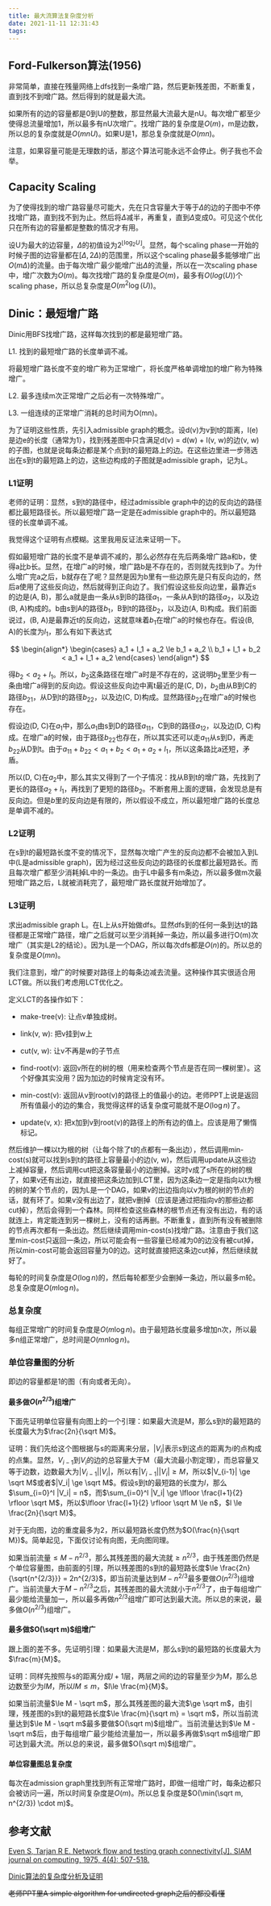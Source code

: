 ```yaml
---
title: 最大流算法复杂度分析
date: 2021-11-11 12:31:43
tags:
---
```


## Ford-Fulkerson算法(1956)

非常简单，直接在残量网络上dfs找到一条增广路，然后更新残差图，不断重复，直到找不到增广路。然后得到的就是最大流。

如果所有的边的容量都是0到U的整数，那显然最大流最大是nU。每次增广都至少使得总流量增加1，所以最多有nU次增广。找增广路的复杂度是$O(m)$，m是边数，所以总的复杂度就是$O(mnU)$。如果U是1，那总复杂度就是$O(mn)$。

注意，如果容量可能是无理数的话，那这个算法可能永远不会停止。例子我也不会举。

## Capacity Scaling

为了使得找到的增广路容量尽可能大，先在只含容量大于等于$\Delta$的边的子图中不停找增广路，直到找不到为止。然后将$\Delta$减半，再重复，直到$\Delta$变成0。可见这个优化只在所有边的容量都是整数的情况才有用。

设U为最大的边容量，$\Delta$的初值设为$2^{\lfloor \log_2 U \rfloor}$。显然，每个scaling phase一开始的时候子图的边容量都在$[\Delta, 2\Delta)$的范围里，所以这个scaling phase最多能够增广出$O(m\Delta)$的流量。由于每次增广最少能增广出$\Delta$的流量，所以在一次scaling phase中，增广次数为$O(m)$。每次找增广路的复杂度是$O(m)$，最多有$O(log(U))$个scaling phase，所以总复杂度是$O(m^2\log(U))$。

## Dinic：最短增广路

Dinic用BFS找增广路，这样每次找到的都是最短增广路。

L1. 找到的最短增广路的长度单调不减。

将最短增广路长度不变的增广称为正常增广，将长度严格单调增加的增广称为特殊增广。

L2. 最多连续m次正常增广之后必有一次特殊增广。

L3. 一组连续的正常增广消耗的总时间为O(mn)。

为了证明这些性质，先引入admissible graph的概念。设d(v)为v到t的距离，l(e)是边e的长度（通常为1），找到残差图中只含满足d(v) = d(w) + l(v, w)的边(v, w)的子图，也就是说每条边都是某个点到t的最短路上的边。在这些边里进一步筛选出在s到t的最短路上的边，这些边构成的子图就是admissible graph，记为L。

### L1证明

老师的证明：显然，s到t的路径中，经过admissible graph中的边的反向边的路径都比最短路径长。所以最短增广路一定是在admissible graph中的。所以最短路径的长度单调不减。

我觉得这个证明有点模糊。这里我用反证法来证明一下。

假如最短增广路的长度不是单调不减的，那么必然存在先后两条增广路a和b，使得a比b长。显然，在增广a的时候，增广路b是不存在的，否则就先找到b了。为什么增广完a之后，b就存在了呢？显然是因为b里有一些边原先是只有反向边的，然后a使用了这些反向边，然后就得到正向边了。我们假设这些反向边里，最靠近s的边是(A, B)，那么a就是由一条从s到B的路径$a_1$，一条从A到t的路径$a_2$，以及边(B, A)构成的。b由s到A的路径$b_1$，B到t的路径$b_2$，以及边(A, B)构成。我们前面说过，(B, A)是最靠近t的反向边，这就意味着$b_1$在增广a的时候也存在。假设(B, A)的长度为$l_1$，那么有如下表达式

$$
\begin{align*}
    \begin{cases}
        a_1 + l_1 + a_2 \le b_1 + a_2 \\
        b_1 + l_1 + b_2 < a_1 + l_1 + a_2
    \end{cases}
\end{align*}
$$

得$b_2 < a_2 + l_1$。所以，$b_2$这条路径在增广a时是不存在的，这说明$b_2$里至少有一条由增广a得到的反向边。假设这些反向边中离t最近的是(C, D)，$b_2$由从B到C的路径$b_{21}$，从D到t的路径$b_{22}$，以及边(C, D)构成。显然路径$b_{22}$在增广a的时候也存在。

假设边(D, C)在$a_1$中，那么$a_1$由s到D的路径$a_{11}$，C到B的路径$a_{12}$，以及边(D, C)构成。在增广a的时候，由于路径$b_{22}$也存在，所以其实还可以走$a_{11}$从s到D，再走$b_{22}$从D到t。由于$a_{11}+b_{22} < a_1 + b_2 < a_1 + a_2 + l_1$，所以这条路比a还短，矛盾。

所以(D, C)在$a_2$中，那么其实又得到了一个子情况：找从B到t的增广路，先找到了更长的路径$a_2+l_1$，再找到了更短的路径$b_2$。不断套用上面的逻辑，会发现总是有反向边。但是$b$里的反向边是有限的，所以假设不成立，所以最短增广路的长度总是单调不减的。

### L2证明

在s到t的最短路长度不变的情况下，显然每次增广产生的反向边都不会被加入到L中(L是admissible graph)，因为经过这些反向边的路径的长度都比最短路长。而且每次增广都至少消耗掉L中的一条边。由于L中最多有m条边，所以最多做m次最短增广路之后，L就被消耗完了，最短增广路长度就开始增加了。

### L3证明

求出admissible graph L。在L上从s开始做dfs。显然dfs到的任何一条到达t的路径都是正常增广路径，增广之后就可以至少消耗掉一条边，所以最多进行O(m)次增广（其实是L2的结论）。因为L是一个DAG，所以每次dfs都是$O(n)$的。所以总的复杂度是$O(mn)$。

我们注意到，增广的时候要对路径上的每条边减去流量。这种操作其实很适合用LCT做。所以我们考虑用LCT优化之。

定义LCT的各操作如下：

- make-tree(v): 让点v单独成树。

- link(v, w): 把v挂到w上

- cut(v, w): 让v不再是w的子节点

- find-root(v): 返回v所在的树的根（用来检查两个节点是否在同一棵树里）。这个好像其实没用？因为加边的时候肯定没有环。

- min-cost(v): 返回从v到root(v)的路径上的值最小的边。老师PPT上说是返回所有值最小的边的集合，我觉得这样的话复杂度可能就不是$O(\log n)$了。

- update(v, x): 把x加到v到root(v)的路径上的所有边的值上。应该是用了懒惰标记。

然后维护一棵以t为根的树（让每个除了t的点都有一条出边），然后调用min-cost(s)就可以找到s到t的路径上容量最小的边(v, w)，然后调用update从这些边上减掉容量，然后调用cut把这条容量最小的边删掉。这时v成了s所在的树的根了，如果v还有出边，就直接把这条边加到LCT里，因为这条边一定是指向以t为根的树的某个节点的，因为L是一个DAG，如果v的出边指向以v为根的树的节点的话，就有环了。如果v没有出边了，就把v删掉（应该是通过把指向v的那些边都cut掉），然后会得到一个森林。同样检查这些森林的根节点还有没有出边，有的话就连上，肯定能连到另一棵树上，没有的话再删。不断重复，直到所有没有被删除的节点再次都有一条出边。然后继续调用min-cost(s)找增广路。注意由于我们这里min-cost只返回一条边，所以可能会有一些容量已经减为0的边没有被cut掉，所以min-cost可能会返回容量为0的边。这时就直接把这条边cut掉，然后继续就好了。

每轮的时间复杂度是$O(\log n)$的，然后每轮都至少会删掉一条边，所以最多m轮。总复杂度是$O(m\log n)$。

### 总复杂度

每组正常增广的时间复杂度是$O(m\log n)$。由于最短路长度最多增加n次，所以最多n组正常增广，总时间是$O(mn\log n)$。

### 单位容量图的分析

即边的容量都是1的图（有向或者无向）。

#### 最多做$O(n^{2/3})$组增广

下面先证明单位容量有向图上的一个引理：如果最大流是M，那么s到t的最短路的长度最大为$\frac{2n}{\sqrt M}$。

证明：我们先给这个图根据与s的距离来分层，$|V_i|$表示s到这点的距离为$i$的点构成的点集。显然，$V_{i-1}$到$V_i$的边的总容量大于M（最大流最小割定理），而总容量又等于边数，边数最大为$|V_{i-1}| |V_i|$，所以有$|V_{i-1}| |V_i| \ge M$，所以$|V_{i-1}| \ge \sqrt M$或者$|V_i| \ge \sqrt M$。假设s到t的最短路的长度为$l$，那么$\sum_{i=0}^l |V_i| = n$，而$\sum_{i=0}^l |V_i| \ge \lfloor \frac{l+1}{2} \rfloor \sqrt M$，所以$\lfloor \frac{l+1}{2} \rfloor \sqrt M \le n$，$l \le \frac{2n}{\sqrt M}$。

对于无向图，边的重度最多为2，所以最短路长度仍然为$O(\frac{n}{\sqrt M})$。简单起见，下面仅讨论有向图，无向图同理。

如果当前流量$\le M - n^{2/3}$，那么其残差图的最大流就$\ge n^{2/3}$，由于残差图仍然是个单位容量图，由前面的引理，所以残差图的s到t的最短路长度$\le \frac{2n}{\sqrt{n^{2/3}}} = 2n^{2/3}$，即当前流量达到$M - n^{2/3}$最多要做$O(n^{2/3})$组增广。当前流量大于$M - n^{2/3}$之后，其残差图的最大流就小于$n^{2/3}$了，由于每组增广最少能给流量加一，所以最多再做$n^{2/3}$组增广即可达到最大流。所以总的来说，最多做$O(n^{2/3})$组增广。

#### 最多做$O(\sqrt m)$组增广

跟上面的差不多。先证明引理：如果最大流是M，那么s到t的最短路的长度最大为$\frac{m}{M}$。

证明：同样先按照与s的距离分成$l+1$层，两层之间的边的容量至少为$M$，那么总边数至少为$lM$，所以$lM\le m$，$l\le \frac{m}{M}$。

如果当前流量$\le M - \sqrt m$，那么其残差图的最大流$\ge \sqrt m$，由引理，残差图的s到t的最短路长度$\le \frac{m}{\sqrt m} = \sqrt m$，所以当前流量达到$\le M - \sqrt m$最多要做$O(\sqrt m)$组增广。当前流量达到$\le M - \sqrt m$后，由于每组增广最少能给流量加一，所以最多再做$\sqrt m$组增广即可达到最大流。所以总的来说，最多做$O(\sqrt m)$组增广。

#### 单位容量图总复杂度

每次在admission graph里找到所有正常增广路时，即做一组增广时，每条边都只会被访问一遍，所以时间复杂度是$O(m)$。所以总复杂度是$O(\min(\sqrt m, n^{2/3}) \cdot m)$。

## 参考文献

[Even S, Tarjan R E. Network flow and testing graph connectivity[J]. SIAM journal on computing, 1975, 4(4): 507-518.](http://www.cs.umd.edu/~gasarch/BLOGPAPERS/even-tarjan.pdf)

[Dinic算法的复杂度分析及证明](https://blog.csdn.net/weixin_45313881/article/details/103797411)

~~老师PPT里A simple algorithm for undirected graph之后的都没看懂~~
